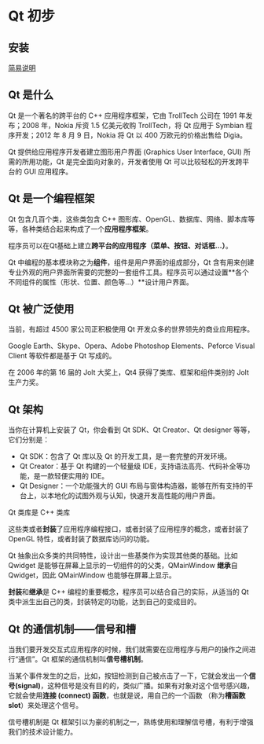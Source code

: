 # Qt 初步

## 安装

[简易说明](../../../Softwares/Qt.md) 

## Qt 是什么

Qt 是一个著名的跨平台的 C++ 应用程序框架，它由 TrollTech 公司在 1991 年发布；2008 年，Nokia 斥资 1.5 亿美元收购 TrollTech，将 Qt 应用于 Symbian 程序开发；2012 年 8 月 9 日，Nokia 将 Qt 以 400 万欧元的价格出售给 Digia。

Qt 提供给应用程序开发者建立图形用户界面 (Graphics User Interface, GUI) 所需的所用功能，Qt 是完全面向对象的，开发者使用 Qt 可以比较轻松的开发跨平台的 GUI 应用程序。

## Qt 是一个编程框架

Qt 包含几百个类，这些类包含 C++ 图形库、OpenGL、数据库、网络、脚本库等等，各种类结合起来构成了一个**应用程序框架**。

程序员可以在Qt基础上建立**跨平台的应用程序（菜单、按钮、对话框…）**。

Qt 中编程的基本模块称之为**组件**，组件是用户界面的组成部分，Qt 含有用来创建专业外观的用户界面所需要的完整的一套组件工具。程序员可以通过设置**各个不同组件的属性（形状、位置、颜色等…）**设计用户界面。

## Qt 被广泛使用

当前，有超过 4500 家公司正积极使用 Qt 开发众多的世界领先的商业应用程序。

Google Earth、Skype、Opera、Adobe Photoshop Elements、Peforce Visual Client 等软件都是基于 Qt 写成的。

在 2006 年的第 16 届的 Jolt 大奖上，Qt4 获得了类库、框架和组件类别的 Jolt 生产力奖。

## Qt 架构

当你在计算机上安装了 Qt，你会看到 Qt SDK、Qt Creator、Qt designer 等等，它们分别是：

- Qt SDK：包含了 Qt 库以及 Qt 的开发工具，是一套完整的开发环境。
- Qt Creator：基于 Qt 构建的一个轻量级 IDE，支持语法高亮、代码补全等功能，是一款轻便实用的 IDE。
- Qt Designer：一个功能强大的 GUI 布局与窗体构造器，能够在所有支持的平台上，以本地化的试图外观与认知，快速开发高性能的用户界面。

Qt 类库是 C++ 类库

这些类或者**封装**了应用程序编程接口，或者封装了应用程序的概念，或者封装了 OpenGL 特性，或者封装了数据库访问的功能。

Qt 抽象出众多类的共同特性，设计出一些基类作为实现其他类的基础。比如 Qwidget 是能够在屏幕上显示的一切组件的的父类，QMainWindow **继承**自 Qwidget，因此 QMainWindow 也能够在屏幕上显示。

**封装**和**继承**是 C++ 编程的重要概念，程序员可以结合自己的实际，从适当的 Qt 类中派生出自己的类，封装特定的功能，达到自己的变成目的。

## Qt 的通信机制——信号和槽

当我们要开发交互式应用程序的时候，我们就需要在应用程序与用户的操作之间进行“通信”。Qt 框架的通信机制叫**信号槽机制**。

当某个事件发生的之后，比如，按钮检测到自己被点击了一下，它就会发出一个**信号(signal)**，这种信号是没有目的的，类似广播。如果有对象对这个信号感兴趣，它就会使用**连接 (connect) 函数**，也就是说，用自己的一个函数 （称为**槽函数 slot**）来处理这个信号。

信号槽机制是 Qt 框架引以为豪的机制之一，熟练使用和理解信号槽，有利于增强我们的技术设计能力。

